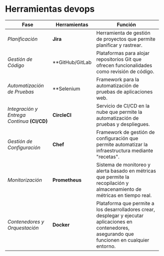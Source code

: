 # Herramientas devops

| Fase                           | Herramientas                             | Función                                                          |
|--------------------------------|-----------------------------------------|------------------------------------------------------------------|
| *Planificación*              | **Jira**                                    | Herramienta de gestión de proyectos que permite planificar y rastrear. |
| *Gestión de Código*          | **GitHub/GitLab                          | Plataformas para alojar repositorios Git que ofrecen funcionalidades como revisión de código. |
| *Automatización de Pruebas*  | **Selenium                                | Framework para la automatización de pruebas de aplicaciones web.  |
| *Integración y Entrega Continua* **(CI/CD)** | **CircleCI**                    | Servicio de CI/CD en la nube que permite la automatización de pruebas y despliegues. |
| *Gestión de Configuración*   | **Chef**                                    | Framework de gestión de configuración que permite automatizar la infraestructura mediante "recetas". |
| *Monitorización*             | **Prometheus**                              | Sistema de monitoreo y alerta basado en métricas que permite la recopilación y almacenamiento de métricas en tiempo real. |
| *Contenedores y Orquestación*| **Docker**                                  | Plataforma que permite a los desarrolladores crear, desplegar y ejecutar aplicaciones en contenedores, asegurando que funcionen en cualquier entorno. |
